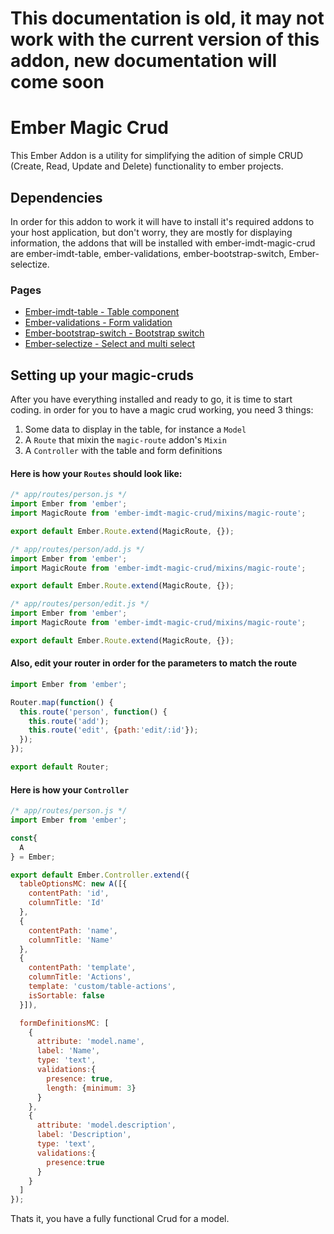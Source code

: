 # This documentation is old, it may not work with the current version of this addon, new documentation will come soon

# Ember Magic Crud
This Ember Addon is a utility for simplifying the adition of simple CRUD (Create, Read, Update and Delete) functionality to ember projects.

## Dependencies
In order for this addon to work it will have to install it's required addons to your host application, but don't worry, they are mostly for displaying information, the addons that will be installed with ember-imdt-magic-crud are ember-imdt-table, ember-validations, ember-bootstrap-switch, Ember-selectize.

### Pages
* [Ember-imdt-table - Table component](https://www.npmjs.com/package/ember-imdt-table)
* [Ember-validations - Form validation](https://github.com/dockyard/ember-validations)
* [Ember-bootstrap-switch - Bootstrap switch](https://github.com/Panman8201/ember-bootstrap-switch)
* [Ember-selectize - Select and multi select](https://github.com/miguelcobain/ember-cli-selectize)

## Setting up your magic-cruds

After you have everything installed and ready to go, it is time to start coding.
in order for you to have a magic crud working, you need 3 things:

1. Some data to display in the table, for instance a `Model`
2. A `Route` that mixin the `magic-route` addon's `Mixin`
3. A `Controller` with the table and form definitions

#### Here is how your `Routes` should look like:

```javascript
/* app/routes/person.js */
import Ember from 'ember';
import MagicRoute from 'ember-imdt-magic-crud/mixins/magic-route';

export default Ember.Route.extend(MagicRoute, {});

/* app/routes/person/add.js */
import Ember from 'ember';
import MagicRoute from 'ember-imdt-magic-crud/mixins/magic-route';

export default Ember.Route.extend(MagicRoute, {});

/* app/routes/person/edit.js */
import Ember from 'ember';
import MagicRoute from 'ember-imdt-magic-crud/mixins/magic-route';

export default Ember.Route.extend(MagicRoute, {});

```

#### Also, edit your router in order for the parameters to match the route

```javascript
import Ember from 'ember';

Router.map(function() {
  this.route('person', function() {
    this.route('add');
    this.route('edit', {path:'edit/:id'});
  });
});

export default Router;

```

#### Here is how your `Controller`
```javascript
/* app/routes/person.js */
import Ember from 'ember';

const{
  A
} = Ember;

export default Ember.Controller.extend({
  tableOptionsMC: new A([{
    contentPath: 'id',
    columnTitle: 'Id'
  },
  {
    contentPath: 'name',
    columnTitle: 'Name'
  },
  {
    contentPath: 'template',
    columnTitle: 'Actions',
    template: 'custom/table-actions',
    isSortable: false
  }]),

  formDefinitionsMC: [
    {
      attribute: 'model.name',
      label: 'Name',
      type: 'text',
      validations:{
        presence: true,
        length: {minimum: 3}
      }
    },
    {
   	  attribute: 'model.description',
      label: 'Description',
      type: 'text',
      validations:{
      	presence:true
      }
    }
  ]
});

```

Thats it, you have a fully functional Crud for a model.

